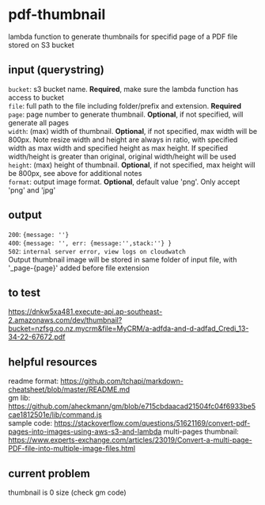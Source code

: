 # pdf-thumbnail #
lambda function to generate thumbnails for specifid page of a PDF file stored on S3 bucket  

## input (querystring) ##
`bucket`: s3 bucket name. **Required**, make sure the lambda function has access to bucket  
`file`: full path to the file including folder/prefix and extension. **Required**  
`page`: page number to generate thumbnail. **Optional**, if not specified, will generate all pages  
`width`: (max) width of thumbnail. **Optional**, if not specified, max width will be 800px. Note resize width and height are always in ratio, with specified width as max width and specified height as max height. If specified width/height is greater than original, original width/height will be used  
`height`: (max) height of thumbnail. **Optional**, if not specified, max height will be 800px, see above for additional notes  
`format`: output image format. **Optional**, default value 'png'. Only accept 'png' and 'jpg'  

## output ##
`200`: `{message: ''}`  
`400`: `{message: '', err: {message:'',stack:''} }`  
`502`: `internal server error, view logs on cloudwatch`  
Output thumbnail image will be stored in same folder of input file, with '\_page-{page}' added before file extension  

## to test ##
https://dnkw5xa481.execute-api.ap-southeast-2.amazonaws.com/dev/thumbnail?bucket=nzfsg.co.nz.mycrm&file=MyCRM/a-adfda-and-d-adfad_Credi_13-34-22-67672.pdf  

## helpful resources ##
readme format: https://github.com/tchapi/markdown-cheatsheet/blob/master/README.md  
gm lib: https://github.com/aheckmann/gm/blob/e715cbdaacad21504fc04f6933be5cae1812501e/lib/command.js  
sample code: https://stackoverflow.com/questions/51621169/convert-pdf-pages-into-images-using-aws-s3-and-lambda
multi-pages thumbnail: https://www.experts-exchange.com/articles/23019/Convert-a-multi-page-PDF-file-into-multiple-image-files.html  

## current problem ##
thumbnail is 0 size (check gm code)
